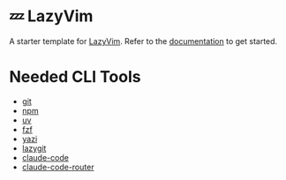 # 💤 LazyVim

A starter template for [LazyVim](https://github.com/LazyVim/LazyVim).
Refer to the [documentation](https://lazyvim.github.io/installation) to get started.

# Needed CLI Tools
- [ git ](https://git-scm.com/downloads)
- [ npm ](https://github.com/npm/cli)
- [ uv ](https://github.com/astral-sh/uv)
- [ fzf ](https://github.com/junegunn/fzf)
- [ yazi ](https://github.com/sxyazi/yazi)
- [ lazygit ](https://github.com/jesseduffield/lazygit)
- [ claude-code ](https://github.com/anthropics/claude-code)
- [ claude-code-router ](https://github.com/musistudio/claude-code-router)
